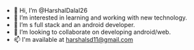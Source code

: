 - 👋 Hi, I’m @HarshalDalal26
- 👀 I’m interested in learning and working with new technology.
- 🌱 I’m s full stack and an android developer.
- 💞️ I’m looking to collaborate on developing android/web.
- 📫 I'm available at harshalsd11@gmail.com

<!---
HarshalDalal26/HarshalDalal26 is a ✨ special ✨ repository because its `README.md` (this file) appears on your GitHub profile.
You can click the Preview link to take a look at your changes.
--->
